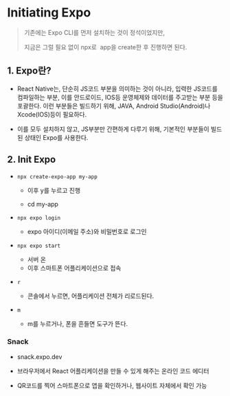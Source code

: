 # Initiating Expo

> 기존에는 Expo CLI를 먼저 설치하는 것이 정석이었지만, 
> 
> 지금은 그럴 필요 없이 npx로  app을 create한 후 진행하면 된다.

## 1. Expo란?

- React Native는, 단순히 JS코드 부분을 의미하는 것이 아니라, 입력한 JS코드를 컴파일하는 부분, 이를 안드로이드, IOS등 운영체제와 데이터를 주고받는 부분 등을 포괄한다. 이런 부분들은 빌드하기 위해, JAVA, Android Studio(Android)나 Xcode(IOS)등이 필요하다.

- 이를 모두 설치하지 않고, JS부분만 간편하게 다루기 위해, 기본적인 부분들이 빌드된 상태인 Expo를 사용한다.

## 2. Init Expo

- `npx create-expo-app my-app`
  
  - 이후 y를 누르고 진행
  
  - cd my-app

- `npx expo login`
  
  - expo 아이디(이메일 주소)와 비밀번호로 로그인

- `npx expo start`
  
  - 서버 온
  - 이후 스마트폰 어플리케이션으로 접속

- `r`
  
  - 콘솔에서 누르면, 어플리케이션 전체가 리로드된다.

- `m`
  
  - m를 누르거나, 폰을 흔들면 도구가 뜬다.

### Snack

- snack.expo.dev

- 브라우저에서 React 어플리케이션을 만들 수 있게 해주는 온라인 코드 에디터

- QR코드를 찍어 스마트폰으로 앱을 확인하거나, 웹사이트 자체에서 확인 가능
